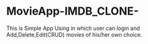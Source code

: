 # MovieApp-IMDB_CLONE-
This is Simple App Using  in which user can login and Add,Delete,Edit(CRUD) movies of his/her own choice. 
